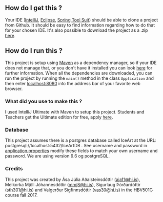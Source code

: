 ## How do I get this ?
Your IDE ([IntelliJ](https://www.jetbrains.com/idea/), [Eclipse](https://eclipse.org/), [Spring Tool Suit](https://spring.io/tools)) should be able to clone a project from Github.
It should be easy to find information regarding how to do that for your chosen IDE.
It's also possible to download the project as a .zip [here](https://github.com/ArtyFartyParty/IceArt/archive/master.zip).

## How do I run this ?
This project is setup using [Maven](https://maven.apache.org/what-is-maven.html) as a dependency manager, so if your IDE does not manage that, or you don't have it installed you can look [here](https://maven.apache.org/install.html) for further information.
When all the dependencies are downloaded, you can run the project by running the ``main()`` method in the class ``Application`` and then enter [localhost:8080](http://localhost:8080) into the address bar of your favorite web browser.

### What did you use to make this ?
I used IntelliJ Ultimate with Maven to setup this project. Students and Teachers get the Ultimate edition for free, apply [here](https://www.jetbrains.com/student/).

### Database
This project assumes there is a postgres database called IceArt at the URL: postgresql://localhost:5432/IceArtDB . See username and password in [application.properties](https://github.com/ArtyFartyParty/IceArt/blob/master/src/main/resources/application.properties) modify these fields to match your own username and password. We are using version 9.6 og postgreSQL.

### Credits
This project was created by Ása Júlía Aðalsteinsdóttir (aja11@hi.is), Melkorka Mjöll Jóhannesdóttir (mmj8@hi.is), Sigurlaug Þórðardóttir (sth301@hi.is) and Valgerður Sigfinnsdóttir (vas30@hi.is) in the HBV501G course fall 2017.
